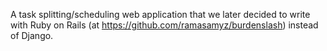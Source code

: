 A task splitting/scheduling web application that we later decided to write with Ruby on Rails (at https://github.com/ramasamyz/burdenslash) instead of Django. 
